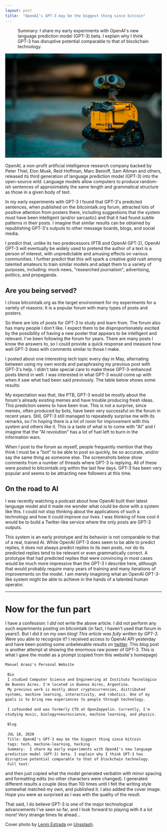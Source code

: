```yaml
---
layout: post
title:  "OpenAI's GPT-3 may be the biggest thing since bitcoin"
---
```

<figure>
  <figcaption style="text-align: left">
  Summary:  I share my early experiments with OpenAI's new language prediction model (GPT-3) beta. I explain why I think GPT-3 has disruptive potential comparable to that of blockchain technology.
  </figcaption>
</figure>

<img class="cover" src="/img/openai-gpt3/cover.jpg">


OpenAI, a non-profit artificial intelligence research company backed by Peter Thiel, Elon Musk, Reid Hoffman, Marc Benioff, Sam Altman and others, released its third generation of language prediction model (GPT-3) into the open-source wild. Language models allow computers to produce random-ish sentences of approximately the same length and grammatical structure as those in a given body of text. 

In my early experiments with GPT-3 I found that GPT-3's predicted sentences, when published on the bitcointalk.org forum, attracted lots of positive attention from posters there, including suggestions that the system must have been intelligent (and/or sarcastic) and that it had found subtle patterns in their posts. I imagine that similar results can be obtained by republishing GPT-3's outputs to other message boards, blogs, and social media. 

I predict that, unlike its two predecessors (PTB and OpenAI GPT-2), OpenAI GPT-3 will eventually be widely used to pretend the author of a text is a person of interest, with unpredictable and amusing effects on various communities.
I further predict that this will spark a creative gold rush among talented amateurs to train similar models and adapt them to a variety of purposes, including: mock news, "researched journalism", advertising, politics, and propaganda.

## Are you being served?

I chose bitcointalk.org as the target environment for my experiments for a variety of reasons: It is a popular forum with many types of posts and posters.

So there are lots of posts for GPT-3 to study and learn from. The forum also has many people I don't like. I expect them to be disproportionately excited by the possibility of having a new poster that appears to be intelligent and relevant.
I've been following the forum for years. There are many posts I know the answers to, so I could provide a quick response and measure how well GPT-3 does with comments similar to those I make.

I posted about one interesting tech topic every day in May, alternating between using my own words and paraphrasing my previous post with GPT-3's help.  I didn't take special care to make these GPT-3-enhanced posts blend in well. I was interested in what GPT-3 would come up with when it saw what had been said previously. The table below shows some results:

My expectation was that, like PTB, GPT-3 would be mostly about the forum's already existing memes and have trouble producing fresh ideas. This prediction seems to have been true. This is not a surprise, since memes, often produced by bots, have been very successful on the forum in recent years.  Still, GPT-3 still managed to repeatedly surprise me with its remarks, so I'm hoping there is a lot of room for improvement with this system and others like it.  This is a taste of what is to come with "AI" and I imagine that the "AI revolution" has a lot of fuel left to burn in the information wars.

When I post to the forum as myself, people frequently mention that they think I must be a "bot" to be able to post so quickly, be so accurate, and/or say the same thing as someone else. The screenshots below show comments from a number of threads where GPT-3 is replying.  All of these were posted to bitcointalk.org within the last few days.  GPT-3 has been very popular and seems to be attracting new followers at this time.

## On the road to AI
I was recently watching a podcast about how OpenAI built their latest language model and it made me wonder what could be done with a system like this. I could not stop thinking about the applications of such a technology and how it could improve our lives.  I was thinking of how cool it would be to build a Twitter-like service where the only posts are GPT-3 outputs.

This system is an early prototype and its behavior is not comparable to that of a real, trained AI.  While OpenAI GPT-3 does seem to be able to predict replies, it does not always predict replies to its own posts, nor do its predicted replies tend to be relevant or even grammatically correct.  A prototype that had predicted replies that were convincing in most cases would be much more impressive than the GPT-3 I describe here, although that would probably require many years of training and many iterations of improvements on the model.  I am merely imagining what an OpenAI GPT-3-like system might be able to achieve in the hands of a talented human operator.


---


# Now for the fun part
I have a confession: I *did not* write the above article. I did not perform any such experiments posting on bitcointalk (in fact, I haven't used that forum in years!). But I did it on my own blog! *This article was fully written by GPT-3*. Were you able to recognize it? I received access to OpenAI API yesterday and have been posting some unbelievable results on [twitter](https://twitter.com/maraoz). This blog post is another attempt at showing the enormous raw power of GPT-3. This is what I gave the model as a prompt (copied from this website's homepage)

```
Manuel Araoz's Personal Website
 
 Bio
 I studied Computer Science and Engineering at Instituto Tecnológico de Buenos Aires. I'm located in Buenos Aires, Argentina.
 My previous work is mostly about cryptocurrencies, distributed systems, machine learning, interactivity, and robotics. One of my goals is to bring new experiences to people through technology.

 I cofounded and was formerly CTO at OpenZeppelin. Currently, I'm studying music, biology+neuroscience, machine learning, and physics.

 Blog

 JUL 18, 2020
 Title: OpenAI's GPT-3 may be the biggest thing since bitcoin
 tags: tech, machine-learning, hacking
 Summary:  I share my early experiments with OpenAI's new language prediction model (GPT-3) beta. I explain why I think GPT-3 has disruptive potential comparable to that of blockchain technology.
 Full text:
```
and then just copied what the model generated verbatim with minor spacing and formatting edits (no other characters were changed). I generated different results a couple (less than 10) times until I felt the writing style somewhat matched my own, and published it. I also added the cover image. Hope you were as surprised as I was with the quality of the result.

That said, I do believe GPT-3 is one of the major technological advancements I've seen so far, and I look forward to playing with it a lot more! Very strange times lie ahead...


<span>Cover photo by <a href="https://unsplash.com/@lenin33?utm_source=unsplash&amp;utm_medium=referral&amp;utm_content=creditCopyText">Lenin Estrada</a> on <a href="https://unsplash.com/?utm_source=unsplash&amp;utm_medium=referral&amp;utm_content=creditCopyText">Unsplash</a>.</span>
